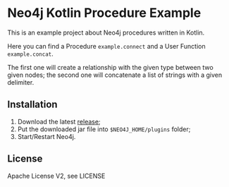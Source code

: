 # Neo4j Kotlin Procedure Example

This is an example project about Neo4j procedures written in Kotlin.

Here you can find a Procedure `example.connect` and a User Function `example.concat`.

The first one will create a relationship with the given type between two given nodes; the second one will concatenate a list of strings with a given delimiter.

## Installation

1. Download the latest [release](https://github.com/mfalcier/neo4j-kotlin-procedure-example/releases);
2. Put the downloaded jar file into `$NEO4J_HOME/plugins` folder;
3. Start/Restart Neo4j.

## License

Apache License V2, see LICENSE
